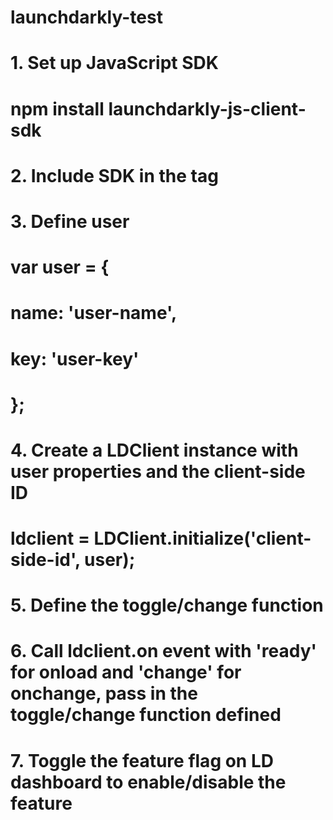 # launchdarkly-test
#
# 1. Set up JavaScript SDK
# npm install launchdarkly-js-client-sdk
#
# 2. Include SDK in the <head> tag
#  
# 3. Define user
# var user = {
#   name: 'user-name',
#   key: 'user-key'
# };
#  
# 4. Create a LDClient instance with user properties and the client-side ID
# ldclient = LDClient.initialize('client-side-id', user);
#  
# 5. Define the toggle/change function
#  
# 6. Call ldclient.on event with 'ready' for onload and 'change' for onchange, pass in the toggle/change function defined
#  
# 7. Toggle the feature flag on LD dashboard to enable/disable the feature
